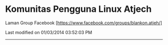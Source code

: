 # Komunitas Pengguna Linux  Atjech

Laman Group Facebook [​​https://www.facebook.com/groups/blankon.atjeh/]

Last modified on 01/03/2014 03:52:03 PM
 
---
 
